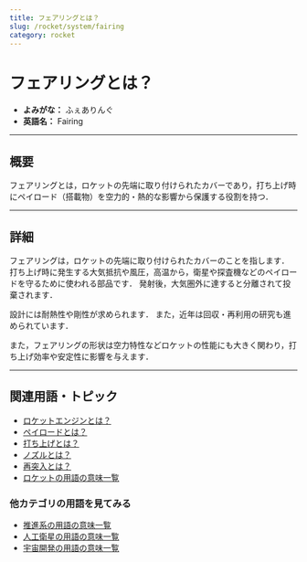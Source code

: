 ```yaml
---
title: フェアリングとは？
slug: /rocket/system/fairing
category: rocket
---
```


# フェアリングとは？

- **よみがな：** ふぇありんぐ  
- **英語名：** Fairing  

---

## 概要

フェアリングとは，ロケットの先端に取り付けられたカバーであり，打ち上げ時にペイロード（搭載物）を空力的・熱的な影響から保護する役割を持つ．

---

## 詳細

フェアリングは，ロケットの先端に取り付けられたカバーのことを指します．
打ち上げ時に発生する大気抵抗や風圧，高温から，衛星や探査機などのペイロードを守るために使われる部品です．
発射後，大気圏外に達すると分離されて投棄されます．

設計には耐熱性や剛性が求められます．
また，近年は回収・再利用の研究も進められています．

また，フェアリングの形状は空力特性などロケットの性能にも大きく関わり，打ち上げ効率や安定性に影響を与えます．

---

## 関連用語・トピック

- [ロケットエンジンとは？](/docs/rocket/propulsion/rocket-engine)
- [ペイロードとは？](/docs/rocket/system/payload)
- [打ち上げとは？](/docs/rocket/launch)
- [ノズルとは？](/docs/rocket/propulsion/system/nozzle)
- [再突入とは？](/docs/explorer/reentry)
- [ロケットの用語の意味一覧](/docs/category/rocket)

### 他カテゴリの用語を見てみる
- [推進系の用語の意味一覧](/docs/category/propulsion)
- [人工衛星の用語の意味一覧](/docs/category/satellite)
- [宇宙開発の用語の意味一覧](/docs/category/glossary)
